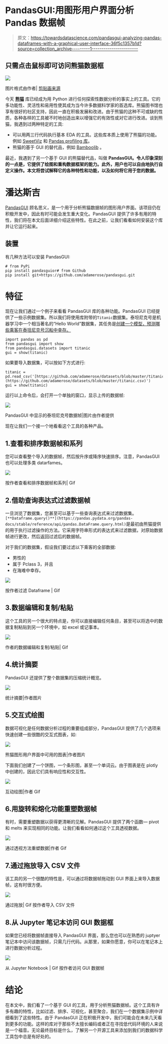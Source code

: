 # PandasGUI:用图形用户界面分析 Pandas 数据帧

> 原文：<https://towardsdatascience.com/pandasgui-analyzing-pandas-dataframes-with-a-graphical-user-interface-36f5c1357b1d?source=collection_archive---------1----------------------->

## 只需点击鼠标即可访问熊猫数据框

![](img/a4ea33666ff807e592df5214ef253fed.png)

图片格式由作者| [剪贴画来源](http://www.picgifs.com/clip-art/tare-panda/clip-art-tare-panda-345756-679047/)

今天 [**熊猫**](https://pandas.pydata.org/) 库已经成为用 Python 进行任何探索性数据分析的事实上的工具。它的多功能性、灵活性和易用性使其成为当今许多数据科学家的首选库。熊猫图书馆也享有很好的社区支持，因此一直在积极发展和改进。由于熊猫的这种不可或缺的性质，各种各样的工具被不时地创造出来以增强它的有效性或对它进行改进。谈到熊猫，我遇到过两种特定的工具:

*   可以用两三行代码执行基本 EDA 的工具。这些库本质上使用了熊猫的功能。例如 [SweetViz](https://github.com/fbdesignpro/sweetviz) 和 [Pandas profiling 库](https://pypi.org/project/pandas-profiling/)。
*   熊猫的基于 GUI 的替代品，例如 [Bamboolib](https://bamboolib.8080labs.com/) 。

最近，我遇到了另一个基于 GUI 的熊猫替代品，叫做 **PandasGUI。令人印象深刻的一点是，它提供了绘图和重构数据框架的能力。此外，用户也可以自由地执行自定义操作。本文将尝试解释它的各种特性和功能，以及如何将它用于您的数据。**

# 潘达斯吉

[PandasGUI](https://pypi.org/project/pandasgui/) 顾名思义，是一个用于分析熊猫数据帧的图形用户界面。该项目仍在积极开发中，因此有时可能会发生重大变化。PandasGUI 提供了许多有用的特性，我们将在本文后面详细介绍这些特性。在此之前，让我们看看如何安装这个库并让它运行起来。

## 装置

有几种方法可以安装 PandasGUI:

```
# from PyPi
pip install pandasguior# from Github
pip install git+https://github.com/adamerose/pandasgui.git
```

# 特征

现在让我们通过一个例子来看看 PandasGUI 库的各种功能。PandasGUI 已经提供了一些示例数据集。所以我们将使用库附带的`Titanic`数据集。泰坦尼克号是机器学习中一个相当著名的“Hello World”数据集，其任务是[创建一个模型，预测哪些乘客在泰坦尼克号沉船中幸存。](https://www.kaggle.com/c/titanic)

```
import pandas as pd
from pandasgui import show
from pandasgui.datasets import titanic
gui = show(titanic)
```

如果要导入数据集，可以按如下方式进行:

```
titanic = pd.read_csv('[https://github.com/adamerose/datasets/blob/master/titanic.csv](https://github.com/adamerose/datasets/blob/master/titanic.csv)')
gui = show(titanic)
```

运行以上命令后，会打开一个单独的窗口，显示上传的数据帧:

![](img/131feb23e581c92d42c9ec7a2fb56108.png)

PandasGUI 中显示的泰坦尼克号数据帧|图片由作者提供

现在让我们一个接一个地看看这个工具的各种产品。

## 1.查看和排序数据帧和系列

您可以查看整个导入的数据帧，然后按升序或降序快速排序。注意，PandasGUI 也可以处理多类 datarfames。

![](img/5474d9a513d3e9aa81a79fe27960bfa2.png)

按作者查看和排序数据帧和系列| Gif

## 2.借助查询表达式过滤数据帧

一旦浏览了数据集，您甚至可以基于一些查询表达式来过滤数据集。`[**Dataframe.query()**](https://pandas.pydata.org/pandas-docs/stable/reference/api/pandas.DataFrame.query.html)`是最初由熊猫提供的用于执行过滤操作的方法。它采用字符串形式的表达式来过滤数据，对原始数据帧进行更改，然后返回过滤后的数据帧。

对于我们的数据集，假设我们要过滤以下乘客的全部数据:

*   男性的
*   属于 Pclass 3，并且
*   在海难中幸存。

![](img/04d3867bf49021504445093d63a5e546.png)

按作者过滤 Dataframe | Gif

## 3.数据编辑和复制/粘贴

这个工具的另一个很大的特点是，你可以直接编辑任何条目，甚至可以将选中的数据复制粘贴到另一个环境中，如 excel 或记事本。

![](img/11d4b8e1d3b74724a39d707c4a94c99c.png)

作者的数据编辑和复制/粘贴| Gif

## 4.统计摘要

PandasGUI 还提供了整个数据集的压缩统计概览。

![](img/51505974497fff9ab3082b1bdb7c3d27.png)

统计摘要|作者图片

## 5.交互式绘图

数据可视化是任何数据分析过程的重要组成部分，PandasGUI 提供了几个选项来快速创建一些很酷的交互式图表，如:

![](img/5af2a0cf0a4f497248f5d4b726b51573.png)

熊猫图形用户界面中可用的图表|作者图片

下面我们创建了一个饼图，一个条形图，甚至一个单词云。由于图表是在 plotly 中创建的，因此它们具有响应性和交互性。

![](img/5d725b6e1436835a9aa0a12818a3c12f.png)

互动绘图|作者 Gif

## 6.用旋转和熔化功能重塑数据帧

有时，需要重塑数据以获得更清晰的见解。PandasGUI 提供了两个函数— pivot 和 melts 来实现相同的功能。让我们看看如何通过这个工具透视数据。

![](img/859b6da4aae81122236f188b16b88815.png)

通过透视方法重塑数据|作者 Gif

## 7.通过拖放导入 CSV 文件

该工具的另一个很酷的特性是，可以通过将数据帧拖动到 GUI 界面上来导入数据帧，这有时很方便。

![](img/09d2718da9ec00a6ec3780c7c827f807.png)

通过拖放| Gif 按作者导入 CSV 文件

## 8.从 Jupyter 笔记本访问 GUI 数据框

如果您已经将数据帧直接导入 PandasGUI 界面，那么您也可以在熟悉的 juptyer 笔记本中访问该数据帧，只需几行代码。从那里，如果你愿意，你可以在笔记本上进行数据分析过程。

![](img/77373bededeac6811f87697cb1facf6c.png)

从 Jupyter Notebook | Gif 按作者访问 GUI 数据帧

# 结论

在本文中，我们看了一个基于 GUI 的工具，用于分析熊猫数据帧。这个工具有许多有趣的特性，比如过滤、排序、可视化，甚至聚合，我们在一个数据集示例中详细看到了这些特性。由于 PandasGUI 正在积极开发中，我们可能会在未来几天看到更多的功能。这样的库对于那些不太擅长编码或者正在寻找低代码环境的人来说是一个福音。无论最终目标是什么，了解另一个开源工具来添加到我们的数据科学工具包中总是有好处的。